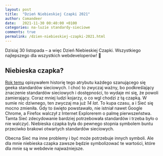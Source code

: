 ```yaml
---
layout: post
title:  "Dzień Niebieskiej Czapki 2021"
author: Comandeer
date:   2021-11-30 00:40:00 +0100
categories: na-luzie standardy-sieciowe
comments: true
permalink: /dzien-niebieskiej-czapki-2021.html
---
```


Dzisiaj 30 listopada – a więc Dzień Niebieskiej Czapki. Wszystkiego najlepszego dla wszystkich webdeveloperów! 🎉

## Niebieska czapka?

[Rok temu](https://blog.comandeer.pl/dzien-niebieskiej-czapki.html) opisywałem historię tego atrybutu każdego szanującego się geeka standardów sieciowych. I choć to zwyczaj ważny, bo podkreślający znaczenie standardów sieciowych i dostępności, to wydaje mi się, że powoli zamierający. Coraz mniej ludzi kojarzy, o co wgl chodzi z tą czapką. W sumie nic dziwnego, ten zwyczaj ma już _14 lat_. To kupa czasu, a i Sieć się mocno zmieniła. Gdy to święto powstawało, nie istniał nawet Google Chrome, a Firefox walczył z Internet Explorerem o palmę pierwszeństwa. Tamta Sieć zdecydowanie bardziej potrzebowała standardów i trzeba było o nie walczyć. Niebieska czapka była do pewnego stopnia symbolem buntu przeciwko brakowi otwartych standardów sieciowych.

Obecna Sieć ma inne problemy i być może potrzebuje innych symboli. Ale dla mnie niebieska czapka zawsze będzie symbolizować te wartości, które dla mnie są w webdevie najważniejsze.

